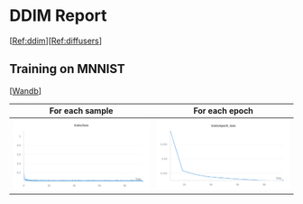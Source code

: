 # DDIM Report

[[Ref:ddim](https://github.com/ermongroup/ddim)][[Ref:diffusers](https://github.com/huggingface/diffusers/blob/main/src/diffusers/schedulers/scheduling_ddim.py)]

## Training on MNNIST

[[Wandb](https://wandb.ai/ruiqitarng-fudan-university/ddim-mnist/runs/vm5b4dvf?nw=nwuserruiqitarng)]

| For each sample | For each epoch|
|---|---|
|<img src='pics/ddim_2025_9_9 12_21_03.png'>|<img src='pics/ddim_2025_9_9 12_21_16.png'>|


